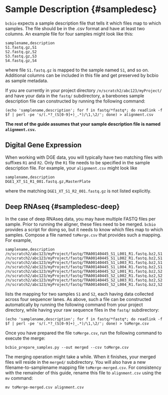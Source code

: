 # Sample Description {#sampledesc}

`bcbio` expects a sample description file that tells it which files map to which samples. The file should be in the .csv format and have at least two columns. An example file for four samples might look like this:

```
samplename,description
S1.fastq.gz,S1
S2.fastq.gz,S2
S3.fastq.gz,S3
S4.fastq.gz,S4
```

where file `S1.fastq.gz` is mapped to the sample named `S1`, and so on. Additional columns can be included in this file and get preserved by bcbio as sample metadata.

If you are currently in your project directory `/n/scratch2/abc123/myProject/` and have your data in the `fastq/` subdirectory, a barebones sample description file can constructed by running the following command:

```{bash, eval=FALSE}
(echo 'samplename,description'; for f in fastq/*fastq*; do readlink -f $f | perl -pe 's/(.*?_(S[0-9]+)_.*)/\1,\2/'; done) > alignment.csv
```

**The rest of the guide assumes that your sample description file is named `alignment.csv`.**

## Digital Gene Expression

When working with DGE data, you will typically have two matching files with suffixes `R1` and `R2`. Only the `R1` file needs to be specified in the sample description file. For example, your `alignment.csv` might look like

```
samplename,description
DGE1_XT_S1_R1_001.fastq.gz,MasterPlate
```

where the matching `DGE1_XT_S1_R2_001.fastq.gz` is not listed explicitly.

## Deep RNAseq {#sampledesc-deep}

In the case of deep RNAseq data, you may have multiple FASTQ files per sample. Prior to running the aligner, these files need to be merged. `bcbio` provides a script for doing so, but it needs to know which files map to which samples. Compose a file named `toMerge.csv` that provides such a mapping. For example,

```
samplename,description
/n/scratch2/abc123/myProject/fastq/TRA00140445_S1_L001_R1.fastq.bz2,S1
/n/scratch2/abc123/myProject/fastq/TRA00140445_S1_L002_R1.fastq.bz2,S1
/n/scratch2/abc123/myProject/fastq/TRA00140445_S1_L003_R1.fastq.bz2,S1
/n/scratch2/abc123/myProject/fastq/TRA00140445_S1_L004_R1.fastq.bz2,S1
/n/scratch2/abc123/myProject/fastq/TRA00140445_S2_L001_R1.fastq.bz2,S2
/n/scratch2/abc123/myProject/fastq/TRA00140445_S2_L002_R1.fastq.bz2,S2
/n/scratch2/abc123/myProject/fastq/TRA00140445_S2_L003_R1.fastq.bz2,S2
/n/scratch2/abc123/myProject/fastq/TRA00140445_S2_L004_R1.fastq.bz2,S2
```


lists the mapping for two samples `S1` and `S2`, each having data collected across four sequencer lanes. As above, such a file can be constructed automatically by running the following command from your project directory, while having your raw sequence files in the `fastq/` subdirectory:

```{bash, eval=FALSE}
(echo 'samplename,description'; for f in fastq/*fastq*; do readlink -f $f | perl -pe 's/(.*?_(S[0-9]+)_.*)/\1,\2/'; done) > toMerge.csv
```

Once you have prepared the file `toMerge.csv`, run the following command to execute the merge:
```
bcbio_prepare_samples.py --out merged --csv toMerge.csv
```

The merging operation might take a while. When it finishes, your merged files will reside in the `merged/` subdirectory. You will also have a new filename-to-samplename mapping file `toMerge-merged.csv`. For consistency with the remainder of this guide, rename this file to `alignment.csv` using the `mv` command:

```
mv toMerge-merged.csv alignment.csv
```
